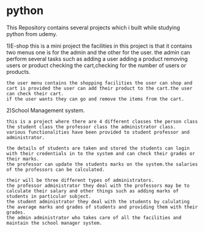# python

This Repository contains several projects which i built while studying python from udemy.

1)E-shop
	this is a mini project the facilities in this project is that it contains two menus one is for the admin and the other for the user.
	the admin can perform several tasks such as adding a user adding a product removing users or product checking the cart,checking for the number of users or products.
	
	the user menu contains the shopping facilities the user can shop and cart is provided the user can add their product to the cart.the user can check their cart.
	if the user wants they can go and remove the items from the cart.

2)School Management system.

	this is a project where there are 4 different classes the person class the student class the professor class the administrator class.
	various functionalities have been provided to student professor and administrator.

	the details of students are taken and stored the students can login with their credentials in to the system and can check their grades or their marks.
	the professor can update the students marks on the system.the salaries of the professors can be calculated.
	
	their will be three different types of administrators.
	the professor administrator they deal with the professors may be to calculate their salary and other things such as adding marks of students in particular subject.
	the student administrator they deal with the students by calulating the average marks and grades of students and providing them with their grades.
	the admin administrator who takes care of all the facilities and maintain the school manager system.
 
